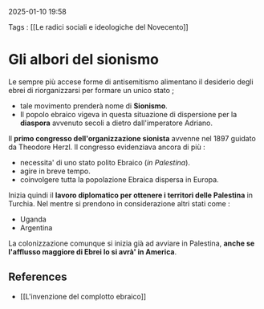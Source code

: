 2025-01-10 19:58

Tags : [[Le radici sociali e ideologiche del Novecento]]

# Gli albori del sionismo

Le sempre più accese forme di antisemitismo alimentano il desiderio degli ebrei di riorganizzarsi per formare un unico stato ; 
- tale movimento prenderà nome di **Sionismo**.      
- Il popolo ebraico vigeva in questa situazione di dispersione per la **diaspora** avvenuto secoli a dietro dall'imperatore Adriano.

Il **primo congresso dell'organizzazione sionista** avvenne nel 1897 guidato da Theodore Herzl. Il congresso evidenziava ancora di più :
- necessita' di uno stato polito Ebraico (*in Palestina*).
- agire in breve tempo.
- coinvolgere tutta la popolazione Ebraica dispersa in Europa.

Inizia quindi il **lavoro diplomatico per ottenere i territori delle Palestina** in Turchia.
Nel mentre si prendono in considerazione altri stati come : 
- Uganda            
- Argentina

 La colonizzazione comunque si inizia già ad avviare in Palestina, **anche se l'afflusso maggiore di Ebrei lo si avrà' in America**.

## References

- [[L'invenzione del complotto ebraico]]